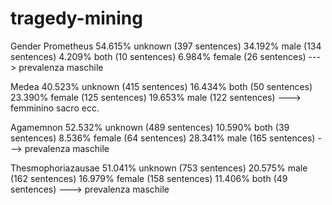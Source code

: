 # tragedy-mining

Gender
Prometheus
54.615% unknown (397 sentences)
34.192% male (134 sentences)
4.209% both (10 sentences)
6.984% female (26 sentences)
---> prevalenza maschile

Medea
40.523% unknown (415 sentences)
16.434% both (50 sentences)
23.390% female (125 sentences)
19.653% male (122 sentences)
---> femminino sacro ecc.

Agamemnon
52.532% unknown (489 sentences)
10.590% both (39 sentences)
8.536% female (64 sentences)
28.341% male (165 sentences)
---> prevalenza maschile

Thesmophoriazausae
51.041% unknown (753 sentences)
20.575% male (162 sentences)
16.979% female (158 sentences)
11.406% both (49 sentences)
---> prevalenza maschile
